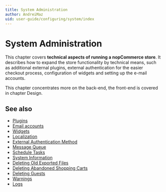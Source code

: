 ```yaml
---
title: System Administration
author: AndreiMaz
uid: user-guide/configuring/system/index
---
```


# System Administration

This chapter covers **technical aspects of running a nopCommerce store**. It describes how to expand the store functionality by technical means, such as additional external plugins, external authentication for the easier checkout process, configuration of widgets and setting up the e-mail accounts.

This chapter concentrates more on the back-end, the front-end is covered in chapter Design.

## See also

* [Plugins](xref:user-guide/configuring/system/plugins)
* [Email accounts](xref:user-guide/configuring/system/email-accounts)
* [Widgets](xref:user-guide/configuring/system/widgets/index)
* [Localization](xref:user-guide/configuring/system/localization)
* [External Authentication Method](xref:user-guide/configuring/system/external-authentication-method/index)
* [Message Queue](xref:user-guide/configuring/system/message-queue)
* [Schedule Tasks](xref:user-guide/configuring/system/schedule-tasks)
* [System Information](xref:user-guide/configuring/system/system-information)
* [Deleting Old Exported Files](xref:user-guide/configuring/system/deleting-old-exported-files)
* [Deleting Abandoned Shopping Carts](xref:user-guide/configuring/system/deleting-abandoned-shopping-carts)
* [Deleting Guests](xref:user-guide/configuring/system/deleting-guests)
* [Warnings](xref:user-guide/configuring/system/warnings)
* [Logs](xref:user-guide/configuring/system/log)